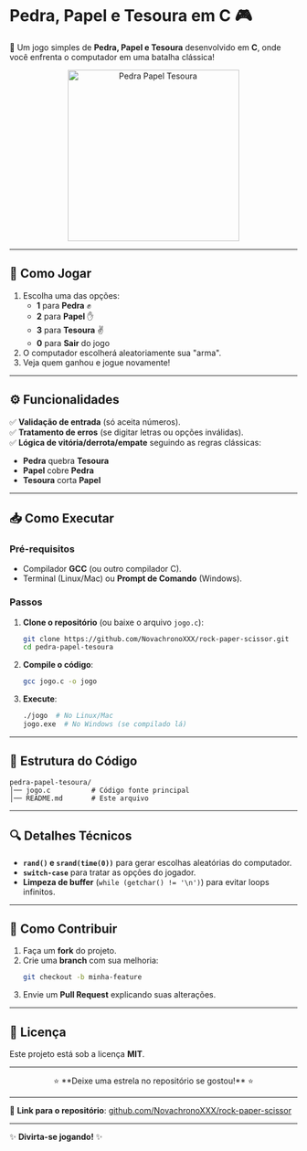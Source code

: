 # **Pedra, Papel e Tesoura em C** 🎮  

🔹 Um jogo simples de **Pedra, Papel e Tesoura** desenvolvido em **C**, onde você enfrenta o computador em uma batalha clássica!  

<p align="center">
  <img src="https://media1.giphy.com/media/v1.Y2lkPTc5MGI3NjExNHpibzI3Ym94bWhzMzhjYzY5dnJlMjN3dTE4ZWxmOWJyNDlreHdoNSZlcD12MV9pbnRlcm5hbF9naWZfYnlfaWQmY3Q9Zw/ze2gn6fMWIV6rWJeCO/giphy.gif" alt="Pedra Papel Tesoura" width="300">
</p>

---

## **🚀 Como Jogar**  
1. Escolha uma das opções:  
   - **1** para **Pedra** ✊  
   - **2** para **Papel** ✋  
   - **3** para **Tesoura** ✌️  
   - **0** para **Sair** do jogo  
2. O computador escolherá aleatoriamente sua "arma".  
3. Veja quem ganhou e jogue novamente!  

---

## **⚙️ Funcionalidades**  
✅ **Validação de entrada** (só aceita números).  
✅ **Tratamento de erros** (se digitar letras ou opções inválidas).  
✅ **Lógica de vitória/derrota/empate** seguindo as regras clássicas:  
   - **Pedra** quebra **Tesoura**  
   - **Papel** cobre **Pedra**  
   - **Tesoura** corta **Papel**  

---

## **📥 Como Executar**  

### **Pré-requisitos**  
- Compilador **GCC** (ou outro compilador C).  
- Terminal (Linux/Mac) ou **Prompt de Comando** (Windows).  

### **Passos**  
1. **Clone o repositório** (ou baixe o arquivo `jogo.c`):  
   ```bash
   git clone https://github.com/NovachronoXXX/rock-paper-scissor.git
   cd pedra-papel-tesoura
   ```
2. **Compile o código**:  
   ```bash
   gcc jogo.c -o jogo
   ```
3. **Execute**:  
   ```bash
   ./jogo  # No Linux/Mac
   jogo.exe  # No Windows (se compilado lá)
   ```

---

## **📁 Estrutura do Código**  
```plaintext
pedra-papel-tesoura/
│── jogo.c          # Código fonte principal
│── README.md       # Este arquivo
```

---

## **🔍 Detalhes Técnicos**  
- **`rand()` e `srand(time(0))`** para gerar escolhas aleatórias do computador.  
- **`switch-case`** para tratar as opções do jogador.  
- **Limpeza de buffer** (`while (getchar() != '\n')`) para evitar loops infinitos.  

---

## **🤝 Como Contribuir**  
1. Faça um **fork** do projeto.  
2. Crie uma **branch** com sua melhoria:  
   ```bash
   git checkout -b minha-feature
   ```
3. Envie um **Pull Request** explicando suas alterações.  

---

## **📜 Licença**  
Este projeto está sob a licença **MIT**.  

--- 

<p align="center">
  ⭐️ **Deixe uma estrela no repositório se gostou!** ⭐️  
</p>

--- 

🔗 **Link para o repositório**: [github.com/NovachronoXXX/rock-paper-scissor](https://github.com/NovachronoXXX/rock-paper-scissor)  

--- 

✨ **Divirta-se jogando!** ✨  
